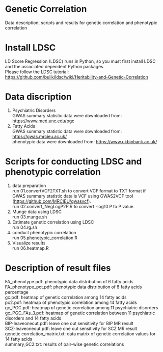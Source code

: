 # Genetic Correlation
Data description, scripts and results for genetic correlation and phenotypic correlation

# Install LDSC
LD Score Regression (LDSC) runs in Python, so you must first install LDSC and the associated dependent Python packages.  
Please follow the LDSC tutorial: https://github.com/bulik/ldsc/wiki/Heritability-and-Genetic-Correlation  

# Data discription
1. Psychiatric Disorders  
GWAS summary statistic data were downloaded from:  https://www.med.unc.edu/pgc    
2. Fatty Acids   
GWAS summary statistic data were downloaded from: https://gwas.mrcieu.ac.uk/    
phenotypic data were downloaded from: https://www.ukbiobank.ac.uk/     

# Scripts for conducting LDSC and phenotypic correlation
1. data preparation     
run 01.convertVCF2TXT.sh to convert VCF format to TXT format if GWAS summary statistic data is VCF using GWAS2VCF tool (https://github.com/MRCIEU/gwasvcf).     
run 02.convert_NegLogP2P.R to convert -log10 P to P value.  
2. Munge data using LDSC    
run 03.munge.sh       
3. Estimate genetic correlation using LDSC    
run 04.rg.sh     
4. conduct phenotypic correlation   
run 05.phenotypic_correlation.R       
5. Visualize results    
run 06.heatmap.R    


# Description of result files
FA_phenotype.pdf: phenotypic data distribution of 6 fatty acids  
FA_phenotype_pct.pdf: phenotypic data distribution of 8 fatty acids percentage  
gc.pdf: heatmap of genetic correlation among 14 fatty acids  
pc2.pdf: heatmap of phenotypic correlation among 14 fatty acids  
gc_PGC.pdf: heatmap of genetic correlation among 11 psychiatric disorders  
gc_PGC_FAs_3.pdf: heatmap of genetic correlation between 11 psychiatric disorders and 14 fatty acids  
BIP-leaveoneout.pdf: leave one out sensitivity for BIP MR result  
SCZ-leaveoneout.pdf: leave one out sensitivity for SCZ MR result  
genetic correlation_matrix.txt: data matrix of genetic correlation values for 14 fatty acids  
summary_GC2.txt: results of pair-wise genetic correlations  


